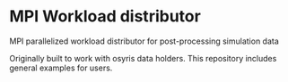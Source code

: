 # MPI Workload distributor
MPI parallelized workload distributor for post-processing simulation data

Originally built to work with osyris data holders.
This repository includes general examples for users.
